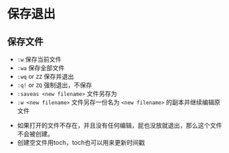 # 保存退出

## 保存文件 

- `:w` 保存当前文件
- `:wa` 保存全部文件
- `:wq` or `ZZ` 保存并退出
- `:q!` or `ZQ` 强制退出，不保存
- `:saveas <new filename>` 文件另存为
- `:w <new filename>` 文件另存一份名为 `<new filename>` 的副本并继续编辑原文件

* 如果打开的文件不存在，并且没有任何编辑，屁也没放就退出，那么这个文件不会被创建。
* 创建空文件用toch，toch也可以用来更新时间戳